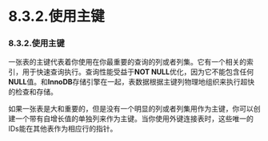 #  8.3.2.使用主键

### 8.3.2.使用主键

一张表的主键代表着你使用在你最重要的查询的列或者列集。它有一个相关的索引，用于快速查询执行。查询性能受益于**NOT NULL**优化，因为它不能包含任何**NULL**值。和**InnoDB**存储引擎在一起，表数据根据主键列物理地组织来执行超快的检查和存储。

如果一张表是大和重要的，但是没有一个明显的列或者列集用作为主键，你可以创建一个带有自增长值的单独列来作为主键。当你使用外键连接表时，这些唯一的IDs能在其他表作为相应行的指针。